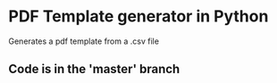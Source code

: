 # PDF Template generator in Python
Generates a pdf template from a .csv file

## Code is in the 'master' branch
